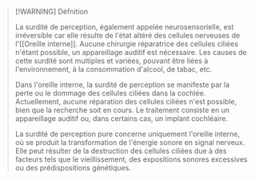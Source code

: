 >[!WARNING] Défnition
>
>La surdité de perception, également appelée neurosensorielle, est irréversible car elle résulte de l'état altéré des cellules nerveuses de l'[[Oreille interne]]. Aucune chirurgie réparatrice des cellules ciliées n'étant possible, un appareillage auditif est nécessaire. Les causes de cette surdité sont multiples et variées, pouvant être liées à l'environnement, à la consommation d'alcool, de tabac, etc.
>
>Dans l'oreille interne, la surdité de perception se manifeste par la perte ou le dommage des cellules ciliées dans la cochlée. Actuellement, aucune réparation des cellules ciliées n'est possible, bien que la recherche soit en cours. Le traitement consiste en un appareillage auditif ou, dans certains cas, un implant cochléaire.
>
>La surdité de perception pure concerne uniquement l'oreille interne, où se produit la transformation de l'énergie sonore en signal nerveux. Elle peut résulter de la destruction des cellules ciliées due à des facteurs tels que le vieillissement, des expositions sonores excessives ou des prédispositions génétiques.

